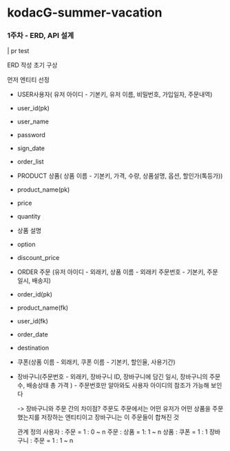 # kodacG-summer-vacation

### 1주차 - ERD, API 설계
| pr test

ERD 작성 초기 구상

먼저 엔티티 선정

- USER사용자( 유저 아이디 - 기본키, 유저 이름, 비밀번호, 가입일자, 주문내역)
- user_id(pk)
- user_name
- password
- sign_date
- order_list
  
- PRODUCT 상품( 상품 이름 - 기본키, 가격, 수량, 상품설명, 옵션, 할인가(톡등가))
- product_name(pk)
- price
- quantity
- 상품 설명
- option
- discount_price
  
- ORDER 주문 (유저 아이디 - 외래키, 상품 이름 - 외래키 주문번호 - 기본키, 주문 일시, 배송지)
- order_id(pk)
- product_name(fk)
- user_id(fk)
- order_date
- destination
  
- 쿠폰(상품 이름 - 외래키, 쿠폰 이름 - 기본키, 할인율, 사용기간)
- 장바구니(주문번호 - 외래키, 장바구니 ID, 장바구니에 담긴 일시, 장바구니의 주문 수, 배송상태 총 가격 ) - 주문번호만 알아와도 사용자 아이디의 참조가 가능해 보인다 

  -> 장바구니와 주문 간의 차이점? 주문도 주문에서는 어떤 유저가 어떤 상품을 주문했는지를 저장하는 엔티티이고 장바구니는 이 주문들이 합쳐진 것
  
  관계 정의
  사용자 : 주문 = 1 : 0 ~ n
  주문 : 상품 = 1: 1 ~ n
  상품 : 쿠폰 = 1 : 1
  장바구니 : 주문 = 1 : 1 ~ n



  

  
  
